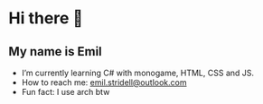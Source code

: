 # Hi there 👋
## My name is Emil
- I’m currently learning C# with monogame, HTML, CSS and JS.
- How to reach me: emil.stridell@outlook.com
- Fun fact: I use arch btw
